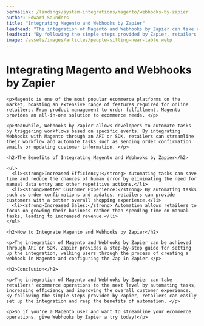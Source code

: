 ```yaml
---
permalink: /landings/system-integrations/magento/webhooks-by-zapier
author: Edward Saunders
title: "Integrating Magento and Webhooks by Zapier"
leadhead: "The integration of Magento and Webhooks by Zapier can take retailers' ecommerce operations to the next level by automating tasks, increasing efficiency and improving the overall customer experience"
leadtext: "By following the simple steps provided by Zapier, retailers can easily set up the integration and reap the benefits of automation."
image: /assets/images/articles/people-sitting-near-table.webp
---
```

<div class="arttext">    <h1>Integrating Magento and Webhooks by Zapier</h1>

    <p>Magento is one of the most popular ecommerce platforms on the market, boasting an extensive range of features required for online retailers. From product management to order fulfillment, Magento provides an all-in-one solution to ecommerce needs. </p>

    <p>Meanwhile, Webhooks by Zapier allows developers to automate tasks by triggering workflows based on specific events. By integrating Webhooks with Magento through an API or SDK, retailers can streamline their workflow and automate tasks such as sending order confirmation emails or updating customer information. </p>

    <h2>The Benefits of Integrating Magento and Webhooks by Zapier</h2>

    <ul>
      <li><strong>Increased Efficiency:</strong> Automating tasks can save time and reduce the chances of human error by eliminating the need for manual data entry and other repetitive actions.</li>
      <li><strong>Better Customer Experience:</strong> By automating tasks such as order confirmations and updates, retailers can provide customers with a better overall shopping experience.</li>
      <li><strong>Increased Sales:</strong> Automation allows retailers to focus on growing their business rather than spending time on manual tasks, leading to increased revenue.</li>
    </ul>

    <h2>How to Integrate Magento and Webhooks by Zapier</h2>

    <p>The integration of Magento and Webhooks by Zapier can be achieved through API or SDK. Zapier provides a step-by-step guide for setting up the integration, walking users through the process of creating a webhook in Magento and configuring the Zap in Zapier.</p>

    <h2>Conclusion</h2>

    <p>The integration of Magento and Webhooks by Zapier can take retailers' ecommerce operations to the next level by automating tasks, increasing efficiency and improving the overall customer experience. By following the simple steps provided by Zapier, retailers can easily set up the integration and reap the benefits of automation. </p>

    <p>So if you're a Magento user and want to streamline your ecommerce operations, give Webhooks by Zapier a try today!</p>

</div>